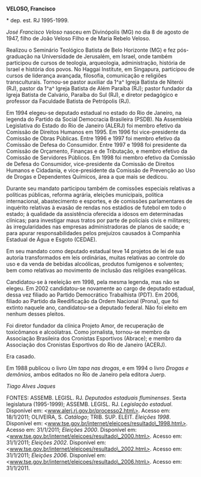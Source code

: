 **VELOSO, Francisco**

\* dep. est. RJ 1995-1999.

*José Francisco Veloso* nasceu em Divinópolis (MG) no dia 8 de agosto de
1947, filho de João Veloso Filho e de Maria Rebelo Veloso.

Realizou o Seminário Teológico Batista de Belo Horizonte (MG) e fez
pós-graduação na Universidade de Jerusalém, em Israel, onde também
participou de cursos de teologia, arqueologia, administração, história
de Israel e história dos povos. No Haggai Institute, em Singapura,
participou de cursos de liderança avançada, filosofia, comunicação e
religiões transculturais. Tornou-se pastor auxiliar da 1^a^ Igreja
Batista de Niterói (RJ), pastor da 1^a^ Igreja Batista de Além Paraíba
(RJ); pastor fundador da Igreja Batista de Calvário, Paraíba do Sul
(RJ), e diretor pedagógico e professor da Faculdade Batista de
Petrópolis (RJ).

Em 1994 elegeu-se deputado estadual no estado do Rio de Janeiro, na
legenda do Partido da Social Democracia Brasileira (PSDB). Na Assembleia
Legislativa do Estado do Rio de Janeiro (ALERJ) foi membro efetivo da
Comissão de Direitos Humanos em 1995. Em 1996 foi vice-presidente da
Comissão de Obras Públicas. Entre 1996 e 1997 foi membro efetivo da
Comissão de Defesa do Consumidor. Entre 1997 e 1998 foi presidente da
Comissão de Orçamento, Finanças e de Tributação, e membro efetivo da
Comissão de Servidores Públicos. Em 1998 foi membro efetivo da Comissão
de Defesa do Consumidor, vice-presidente da Comissão de Direitos Humanos
e Cidadania, e vice-presidente da Comissão de Prevenção ao Uso de Drogas
e Dependentes Químicos, área a que mais se dedicou.

Durante seu mandato participou também de comissões especiais relativas a
políticas públicas, reforma agrária, eleições municipais, política
internacional, abastecimento e esportes, e de comissões parlamentares de
inquérito relativas à evasão de rendas nos estádios de futebol em todo o
estado; à qualidade da assistência oferecida a idosos em determinadas
clínicas; para investigar maus tratos por parte de policiais civis e
militares; às irregularidades nas empresas administradoras de planos de
saúde; e para apurar responsabilidades pelos prejuízos causados à
Companhia Estadual de Água e Esgoto (CEDAE).

Em seu mandato como deputado estadual teve 14 projetos de lei de sua
autoria transformados em leis ordinárias, muitas relativas ao controle
do uso e da venda de bebidas alcoólicas, produtos fumígenos e solventes;
bem como relativas ao movimento de inclusão das religiões evangélicas.

Candidatou-se à reeleição em 1998, pela mesma legenda, mas não se
elegeu. Em 2002 candidatou-se novamente ao cargo de deputado estadual,
dessa vez filiado ao Partido Democrático Trabalhista (PDT). Em 2006,
filiado ao Partido da Reedificação da Ordem Nacional (Prona), que foi
extinto naquele ano, candidatou-se a deputado federal. Não foi eleito em
nenhum desses pleitos.

Foi diretor fundador da clínica Projeto Amor, de recuperação de
toxicômanos e alcoólatras. Como jornalista, tornou-se membro da
Associação Brasileira dos Cronistas Esportivos (Abrace); e membro da
Associação dos Cronistas Esportivos do Rio de Janeiro (ACERJ).

Era casado.

Em 1988 publicou o livro *Um tapa nas drogas*, e em 1994 o livro *Drogas
e demônios*, ambos editados no Rio de Janeiro pela editora Juerp.

*Tiago Alves Jaques*

FONTES: ASSEMB. LEGISL. RJ. *Deputados estaduais fluminenses*. Sexta
legislatura (1995-1999); ASSEMB. LEGISL. RJ. *Legislação estadual*.
Disponível em: \<www.alerj.rj.gov.br/processo2.htm\>. Acesso em:
18/1/2011; OLIVEIRA, S. *Catálogo*; TRIB. SUP. ELEIT. *Eleições 1998*.
Disponível em: \<www.tse.gov.br/internet/eleicoes/resultado\_1998.htm\>.
Acesso em: 31/1/2011; *Eleições 2000*. Disponível em:
\<www.tse.gov.br/internet/eleicoes/resultado\_2000.htm\>. Acesso em:
31/1/2011; *Eleições 2002*. Disponível em:
\<www.tse.gov.br/internet/eleicoes/resultado\_2002.htm\>. Acesso em:
31/1/2011; *Eleições 2006*. Disponível em:
\<www.tse.gov.br/internet/eleicoes/resultado\_2006.htm\>. Acesso em:
31/1/2011.
